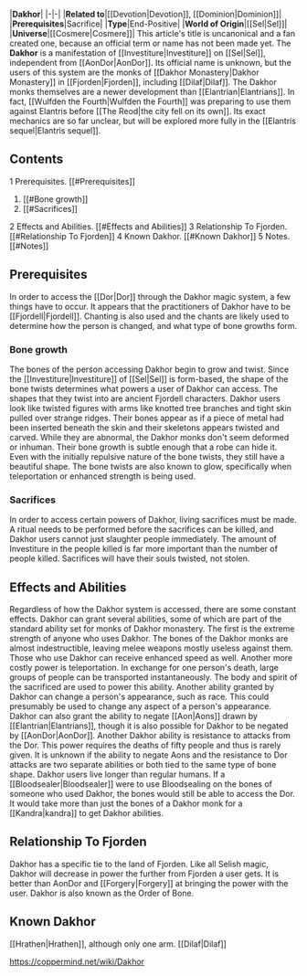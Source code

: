 |**Dakhor**|
|-|-|
|**Related to**|[[Devotion\|Devotion]], [[Dominion\|Dominion]]|
|**Prerequisites**|Sacrifice|
|**Type**|End-Positive|
|**World of Origin**|[[Sel\|Sel]]|
|**Universe**|[[Cosmere\|Cosmere]]|
This article's title is uncanonical and a fan created one, because an official term or name has not been made yet.
The **Dakhor** is a manifestation of [[Investiture\|Investiture]] on [[Sel\|Sel]], independent from [[AonDor\|AonDor]]. Its official name is unknown, but the users of this system are the monks of [[Dakhor Monastery\|Dakhor Monastery]] in [[Fjorden\|Fjorden]], including [[Dilaf\|Dilaf]].
The Dakhor monks themselves are a newer development than [[Elantrian\|Elantrians]]. In fact, [[Wulfden the Fourth\|Wulfden the Fourth]] was preparing to use them against Elantris before [[The Reod\|the city fell on its own]].
Its exact mechanics are so far unclear, but will be explored more fully in the [[Elantris sequel\|Elantris sequel]].

## Contents

1 Prerequisites. [[#Prerequisites]] 

1. [[#Bone growth]] 
1. [[#Sacrifices]] 


2 Effects and Abilities. [[#Effects and Abilities]] 
3 Relationship To Fjorden. [[#Relationship To Fjorden]] 
4 Known Dakhor. [[#Known Dakhor]] 
5 Notes. [[#Notes]] 


## Prerequisites
In order to access the [[Dor\|Dor]] through the Dakhor magic system, a few things have to occur. It appears that the practitioners of Dakhor have to be [[Fjordell\|Fjordell]]. Chanting is also used and the chants are likely used to determine how the person is changed, and what type of bone growths form.

### Bone growth
The bones of the person accessing Dakhor begin to grow and twist. Since the [[Investiture\|Investiture]] of [[Sel\|Sel]] is form-based, the shape of the bone twists determines what powers a user of Dakhor can access. The shapes that they twist into are ancient Fjordell characters. Dakhor users look like twisted figures with arms like knotted tree branches and tight skin pulled over strange ridges. Their bones appear as if a piece of metal had been inserted beneath the skin and their skeletons appears twisted and carved. While they are abnormal, the Dakhor monks don't seem deformed or inhuman. Their bone growth is subtle enough that a robe can hide it. Even with the initially repulsive nature of the bone twists, they still have a beautiful shape. The bone twists are also known to glow, specifically when teleportation or enhanced strength is being used.

### Sacrifices
In order to access certain powers of Dakhor, living sacrifices must be made. A ritual needs to be performed before the sacrifices can be killed, and Dakhor users cannot just slaughter people immediately. The amount of Investiture in the people killed is far more important than the number of people killed. Sacrifices will have their souls twisted, not stolen.

## Effects and Abilities
Regardless of how the Dakhor system is accessed, there are some constant effects. Dakhor can grant several abilities, some of which are part of the standard ability set for monks of Dakhor monastery. The first is the extreme strength of anyone who uses Dakhor. The bones of the Dakhor monks are almost indestructible, leaving melee weapons mostly useless against them. Those who use Dakhor can receive enhanced speed as well. Another more costly power is teleportation. In exchange for one person's death, large groups of people can be transported instantaneously. The body and spirit of the sacrificed are used to power this ability.
Another ability granted by Dakhor can change a person's appearance, such as race. This could presumably be used to change any aspect of a person's appearance. Dakhor can also grant the ability to negate [[Aon\|Aons]] drawn by [[Elantrian\|Elantrians]], though it is also possible for Dakhor to be negated by [[AonDor\|AonDor]]. Another Dakhor ability is resistance to attacks from the Dor. This power requires the deaths of fifty people and thus is rarely given. It is unknown if the ability to negate Aons and the resistance to Dor attacks are two separate abilities or both tied to the same type of bone shape. Dakhor users live longer than regular humans.
If a [[Bloodsealer\|Bloodsealer]] were to use Bloodsealing on the bones of someone who used Dakhor, the bones would still be able to access the Dor. It would take more than just the bones of a Dakhor monk for a [[Kandra\|kandra]] to get Dakhor abilities.

## Relationship To Fjorden
Dakhor has a specific tie to the land of Fjorden. Like all Selish magic, Dakhor will decrease in power the further from Fjorden a user gets. It is better than AonDor and [[Forgery\|Forgery]] at bringing the power with the user. Dakhor is also known as the Order of Bone.

## Known Dakhor
[[Hrathen\|Hrathen]], although only one arm.
[[Dilaf\|Dilaf]]


https://coppermind.net/wiki/Dakhor